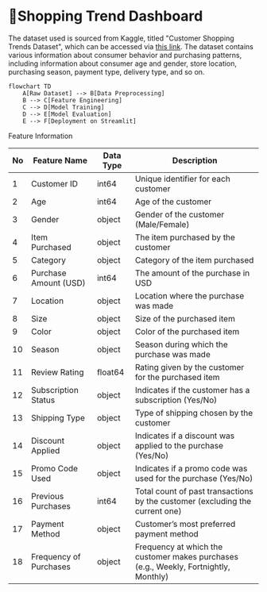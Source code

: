# 🛒Shopping Trend Dashboard

The dataset used is sourced from Kaggle, titled "Customer Shopping Trends Dataset", which can be accessed via [this link](https://www.kaggle.com/datasets/iamsouravbanerjee/customer-shopping-trends-dataset). The dataset contains various information about consumer behavior and purchasing patterns, including information about consumer age and gender, store location, purchasing season, payment type, delivery type, and so on.

```mermaid
flowchart TD
    A[Raw Dataset] --> B[Data Preprocessing]
    B --> C[Feature Engineering]
    C --> D[Model Training]
    D --> E[Model Evaluation]
    E --> F[Deployment on Streamlit]

```



Feature Information

| No | Feature Name             | Data Type | Description                                                                                       |
|----|---------------------------|------------|---------------------------------------------------------------------------------------------------|
| 1  | Customer ID               | int64      | Unique identifier for each customer                                                              |
| 2  | Age                       | int64      | Age of the customer                                                                               |
| 3  | Gender                    | object     | Gender of the customer (Male/Female)                                                              |
| 4  | Item Purchased            | object     | The item purchased by the customer                                                                |
| 5  | Category                  | object     | Category of the item purchased                                                                    |
| 6  | Purchase Amount (USD)     | int64      | The amount of the purchase in USD                                                                 |
| 7  | Location                  | object     | Location where the purchase was made                                                              |
| 8  | Size                      | object     | Size of the purchased item                                                                        |
| 9  | Color                     | object     | Color of the purchased item                                                                       |
| 10 | Season                    | object     | Season during which the purchase was made                                                         |
| 11 | Review Rating             | float64    | Rating given by the customer for the purchased item                                               |
| 12 | Subscription Status       | object     | Indicates if the customer has a subscription (Yes/No)                                             |
| 13 | Shipping Type             | object     | Type of shipping chosen by the customer                                                           |
| 14 | Discount Applied          | object     | Indicates if a discount was applied to the purchase (Yes/No)                                      |
| 15 | Promo Code Used           | object     | Indicates if a promo code was used for the purchase (Yes/No)                                      |
| 16 | Previous Purchases        | int64      | Total count of past transactions by the customer (excluding the current one)                      |
| 17 | Payment Method            | object     | Customer’s most preferred payment method                                                          |
| 18 | Frequency of Purchases    | object     | Frequency at which the customer makes purchases (e.g., Weekly, Fortnightly, Monthly)              |

